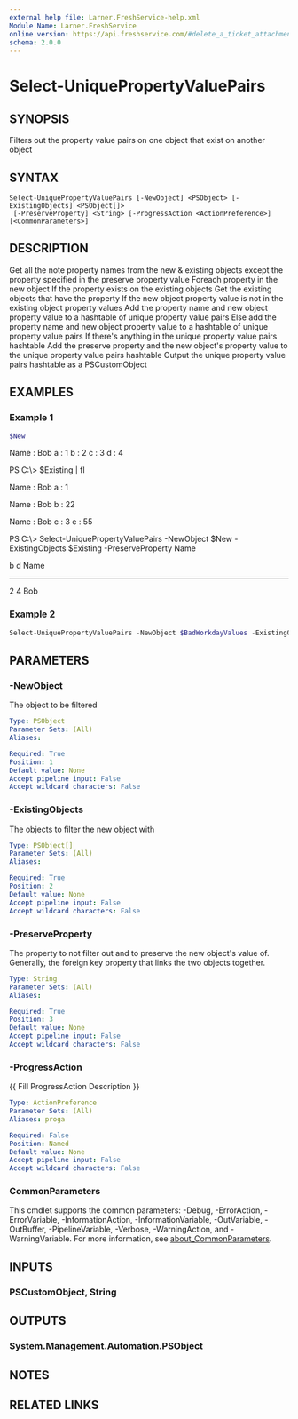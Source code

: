 ```yaml
---
external help file: Larner.FreshService-help.xml
Module Name: Larner.FreshService
online version: https://api.freshservice.com/#delete_a_ticket_attachment
schema: 2.0.0
---
```


# Select-UniquePropertyValuePairs

## SYNOPSIS

Filters out the property value pairs on one object that exist on another object

## SYNTAX

```text
Select-UniquePropertyValuePairs [-NewObject] <PSObject> [-ExistingObjects] <PSObject[]>
 [-PreserveProperty] <String> [-ProgressAction <ActionPreference>] [<CommonParameters>]
```

## DESCRIPTION

Get all the note property names from the new & existing objects except the property specified in the preserve property value
 Foreach property in the new object
 	If the property exists on the existing objects
 		Get the existing objects that have the property
 		If the new object property value is not in the existing object property values
 			Add the property name and new object property value to a hashtable of unique property value pairs
 	Else add the property name and new object property value to a hashtable of unique property value pairs
 If there's anything in the unique property value pairs hashtable
 	Add the preserve property and the new object's property value to the unique property value pairs hashtable
 	Output the unique property value pairs hashtable as a PSCustomObject

## EXAMPLES

### Example 1

```PowerShell
$New
```

Name : Bob
a    : 1
b    : 2
c    : 3
d    : 4

PS C:\\\> $Existing | fl

Name : Bob
a    : 1

Name : Bob
b    : 22

Name : Bob
c    : 3
e    : 55

PS C:\\\> Select-UniquePropertyValuePairs -NewObject $New -ExistingObjects $Existing -PreserveProperty Name

b d Name
- - ----
2 4 Bob

### Example 2

```PowerShell
Select-UniquePropertyValuePairs -NewObject $BadWorkdayValues -ExistingObjects ($AlreadyReportedBadWorkdayValues | Where-Object EmployeeID -EQ $_.EmployeeID) -PreserveProperty EmployeeID
```

## PARAMETERS

### -NewObject

The object to be filtered

```yaml
Type: PSObject
Parameter Sets: (All)
Aliases:

Required: True
Position: 1
Default value: None
Accept pipeline input: False
Accept wildcard characters: False
```

### -ExistingObjects

The objects to filter the new object with

```yaml
Type: PSObject[]
Parameter Sets: (All)
Aliases:

Required: True
Position: 2
Default value: None
Accept pipeline input: False
Accept wildcard characters: False
```

### -PreserveProperty

The property to not filter out and to preserve the new object's value of.
Generally, the foreign key property that links the two objects together.

```yaml
Type: String
Parameter Sets: (All)
Aliases:

Required: True
Position: 3
Default value: None
Accept pipeline input: False
Accept wildcard characters: False
```

### -ProgressAction

{{ Fill ProgressAction Description }}

```yaml
Type: ActionPreference
Parameter Sets: (All)
Aliases: proga

Required: False
Position: Named
Default value: None
Accept pipeline input: False
Accept wildcard characters: False
```

### CommonParameters

This cmdlet supports the common parameters: -Debug, -ErrorAction, -ErrorVariable, -InformationAction, -InformationVariable, -OutVariable, -OutBuffer, -PipelineVariable, -Verbose, -WarningAction, and -WarningVariable. For more information, see [about_CommonParameters](http://go.microsoft.com/fwlink/?LinkID=113216).

## INPUTS

### PSCustomObject, String

## OUTPUTS

### System.Management.Automation.PSObject

## NOTES

## RELATED LINKS
